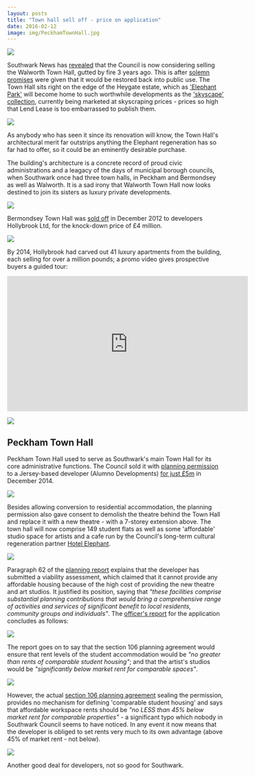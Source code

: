 ```yaml
---
layout: posts
title: "Town hall sell off - price on application"
date: 2016-02-12
image: img/PeckhamTownHall.jpg
---
```

![](https://www.london-se1.co.uk/news/imageuploads/1364655642_91.125.225.38.jpg)

Southwark News has [revealed](https://www.southwarknews.co.uk/news/fire-ravaged-walworth-town-hall-may-never-be-restored-to-its-former-glory/) that the Council is now considering selling the Walworth Town Hall, gutted by fire 3 years ago. This is after [solemn promises](https://www.southwark.gov.uk/news/article/1307/southwark_council_commits_to_restoring_the_walworth_town_hall) were given that it would be restored back into public use. The Town Hall sits right on the edge of the Heygate estate, which as ['Elephant Park'](https://elephantpark.co.uk/) will become home to such worthwhile developments as the ['skyscape' collection](https://www.elephantpark.co.uk/prices-and-availability/skyscape-collection), currently being marketed at skyscraping prices - prices so high that Lend Lease is too embarrassed to publish them.

![](https://crappistmartin.github.io/images/skyscape.jpg)

As anybody who has seen it since its renovation will know, the Town Hall's architectural merit far outstrips anything the Elephant regeneration has so far had to offer, so it could be an eminently desirable purchase. 

The building's architecture is a concrete record of proud civic administrations and a leagacy of the days of municipal borough councils, when Southwark once had three town halls, in Peckham and Bermondsey as well as Walworth.  It is a sad irony that Walworth Town Hall now looks destined to join its sisters as luxury private developments. 

![](https://media.onthemarket.com/properties/2337629/img_0_2_ls.jpg) 

Bermondsey Town Hall was [sold off](https://crappistmartin.github.io/images/LR_bermondseytownhall.pdf) in December 2012 to developers Hollybrook Ltd, for the knock-down price of £4 million. 

![](https://crappistmartin.github.io/images/LR_bermondseytownhall.png) 

By 2014, Hollybrook had carved out 41 luxury apartments from the building, each selling for over a million pounds; a promo video gives prospective buyers a guided tour:

<iframe width="560" height="315" src="https://www.youtube.com/embed/CKo8KxiJSdI" frameborder="0" allowfullscreen></iframe>

![](https://35percent.org/img/bthinterior.jpg)

## Peckham Town Hall
Peckham Town Hall used to serve as Southwark's main Town Hall for its core administrative functions. The Council sold it with [planning permission](https://moderngov.southwark.gov.uk/documents/s42948/Item%201%20and%202%20report.pdf) to a Jersey-based developer (Alumno Developments) [for just £5m](/images/LR_PeckhamTownHall.pdf) in December 2014. 

![](https://crappistmartin.github.io/images/PeckhamTownHall.jpg)

Besides allowing conversion to residential accommodation, the planning permission also gave consent to demolish the theatre behind the Town Hall and replace it with a new theatre - with a 7-storey extension above. The town hall will now comprise 149 student flats as well as some 'affordable' studio space for artists and a cafe run by the Council's long-term cultural regeneration partner [Hotel Elephant](https://www.hotelelephant.co.uk/).

![](https://crappistmartin.github.io/images/peckhamtownhall.png)

Paragraph 62 of the [planning report](https://moderngov.southwark.gov.uk/documents/s42948/Item%201%20and%202%20report.pdf) explains that the developer has submitted a viability assessment, which claimed that it cannot provide any affordable housing because of the high cost of providing the new theatre and art studios. It justified its position, saying that _"these facilities comprise substantial planning contributions that would bring a comprehensive range of activities and services of significant benefit to local residents, community groups and individuals"_. The [officer's report](https://moderngov.southwark.gov.uk/documents/s42948/Item%201%20and%202%20report.pdf) for the application concludes as follows:

![](https://crappistmartin.github.io/images/peckhamthor.png)

The report goes on to say that the section 106 planning agreement would ensure that rent levels of the student accommodation would be _"no greater than rents of comparable student housing"_; and that the artist's studios would be _"significantly below market rent for comparable spaces"_. 

![](https://crappistmartin.github.io/images/peckhams106.png)

However, the actual [section 106 planning agreement](https://planbuild.southwark.gov.uk/documents/?GetDocument=%7b%7b%7b!J5SYrLl4r0iPhpzIBB3Xiw%3d%3d!%7d%7d%7d) sealing the permission, provides no mechanism for defining 'comparable student housing' and says that affordable workspace rents should be _"no LESS than 45% below market rent for comparable properties"_ - a significant typo which nobody in Southwark Council seems to have noticed. In any event it now means that the developer is obliged to set rents very much to its own advantage (above 45% of market rent - not below).

![](https://crappistmartin.github.io/images/southwarktownhalls106.png)

Another good deal for developers, not so good for Southwark.

<meta name="twitter:card" content="summary" />
<meta name="twitter:title" content="Town Hall sell off - price on application" />
<meta name="twitter:description" content="How Southwark has flogged off its Town Halls to developers for a pittance" />
<meta name="twitter:image" content="https://35percent.org/img/bth.jpg" />


